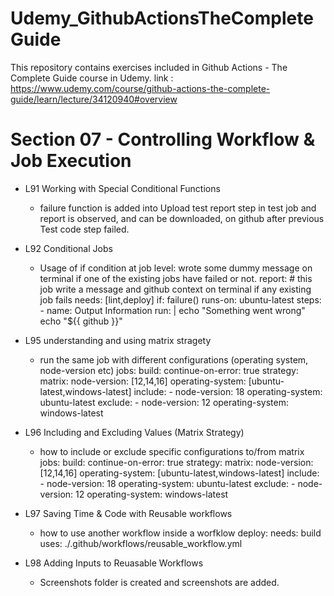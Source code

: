# Udemy_GithubActionsTheCompleteGuide
This repository contains exercises included in Github Actions - The Complete Guide course in Udemy.
link : https://www.udemy.com/course/github-actions-the-complete-guide/learn/lecture/34120940#overview

Section 07 - Controlling Workflow & Job Execution
=================================================
- L91 Working with Special Conditional Functions 
    - failure function is added into Upload test report step in test job and report is observed, and can be downloaded, on github after previous Test code step failed.

- L92 Conditional Jobs
    - Usage of if condition at job level: wrote some dummy message on terminal if one of the existing jobs have failed or not. 
        report:
            # this job write a message and github context on terminal if any existing job fails
            needs: [lint,deploy]
            if: failure()
            runs-on: ubuntu-latest
            steps:
            - name: Output Information
                run: |
                echo "Something went wrong"
                echo "${{ github }}" 

- L95 understanding and using matrix stragety
    - run the same job with different configurations (operating system, node-version etc)
        jobs:
            build:
                continue-on-error: true
                strategy:
                    matrix:
                        node-version: [12,14,16]
                        operating-system: [ubuntu-latest,windows-latest]
                        include:
                            - node-version: 18
                            operating-system: ubuntu-latest
                        exclude:
                            - node-version: 12
                            operating-system: windows-latest

- L96 Including and Excluding Values (Matrix Strategy)
    - how to include or exclude specific configurations to/from matrix
        jobs:
            build:
                continue-on-error: true
                strategy:
                    matrix:
                        node-version: [12,14,16]
                        operating-system: [ubuntu-latest,windows-latest]
                        include:
                            - node-version: 18
                            operating-system: ubuntu-latest
                        exclude:
                            - node-version: 12
                            operating-system: windows-latest

- L97 Saving Time & Code with Reusable workflows
    - how to use another workflow inside a worfklow
        deploy:
        needs: build
        uses: ./.github/workflows/reusable_workflow.yml

- L98 Adding Inputs to Reuasable Workflows
    - Screenshots folder is created and screenshots are added.
